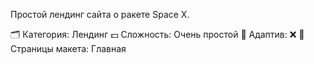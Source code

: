 Простой лендинг сайта о ракете Space X.

🗂 Категория: Лендинг
💵 Сложность: Очень простой
📱 Адаптив: ❌
📄 Страницы макета: Главная